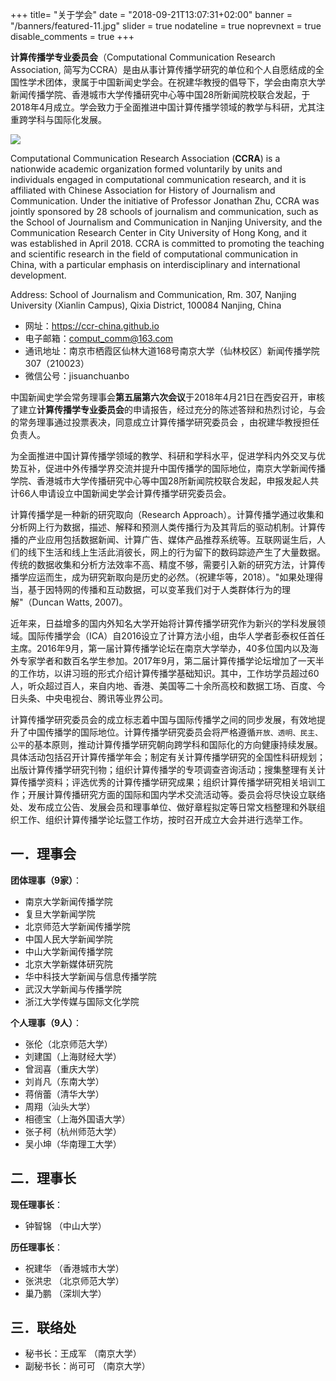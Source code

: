 +++
title= "关于学会"
date = "2018-09-21T13:07:31+02:00"
banner = "/banners/featured-11.jpg"
slider = true
nodateline = true
noprevnext = true
disable_comments = true
+++


**计算传播学专业委员会**（Computational Communication Research Association, 简写为CCRA）是由从事计算传播学研究的单位和个人自愿结成的全国性学术团体，隶属于中国新闻史学会。在祝建华教授的倡导下，学会由南京大学新闻传播学院、香港城市大学传播研究中心等中国28所新闻院校联合发起，于2018年4月成立。学会致力于全面推进中国计算传播学领域的教学与科研，尤其注重跨学科与国际化发展。

<!--more-->

![](/banners/featured-11.jpg)


Computational Communication Research Association (**CCRA**) is a nationwide academic organization formed voluntarily by units and individuals engaged in computational communication research, and it is affiliated with Chinese Association for History of Journalism and Communication. Under the initiative of Professor Jonathan Zhu, CCRA was jointly sponsored by 28 schools of journalism and communication, such as the School of Journalism and Communication in Nanjing University, and the Communication Research Center in City University of Hong Kong, and it was established in April 2018. CCRA is committed to promoting the teaching and scientific research in the field of computational communication in China, with a particular emphasis on interdisciplinary and international development.


Address: School of Journalism and Communication, Rm. 307, Nanjing University (Xianlin Campus), Qixia District, 100084 Nanjing, China

- 网址：https://ccr-china.github.io
- 电子邮箱：comput_comm@163.com
- 通讯地址：南京市栖霞区仙林大道168号南京大学（仙林校区）新闻传播学院307（210023）
- 微信公号：jisuanchuanbo



中国新闻史学会常务理事会**第五届第六次会议**于2018年4月21日在西安召开，审核了建立**计算传播学专业委员会**的申请报告，经过充分的陈述答辩和热烈讨论，与会的常务理事通过投票表决，同意成立计算传播学研究委员会 ，由祝建华教授担任负责人。


为全面推进中国计算传播学领域的教学、科研和学科水平，促进学科内外交叉与优势互补，促进中外传播学界交流并提升中国传播学的国际地位，南京大学新闻传播学院、香港城市大学传播研究中心等中国28所新闻院校联合发起，申报发起人共计66人申请设立中国新闻史学会计算传播学研究委员会。

计算传播学是一种新的研究取向（Research Approach）。计算传播学通过收集和分析网上行为数据，描述、解释和预测人类传播行为及其背后的驱动机制。计算传播的产业应用包括数据新闻、计算广告、媒体产品推荐系统等。互联网诞生后，人们的线下生活和线上生活此消彼长，网上的行为留下的数码踪迹产生了大量数据。传统的数据收集和分析方法效率不高、精度不够，需要引入新的研究方法，计算传播学应运而生，成为研究新取向是历史的必然。（祝建华等，2018）。"如果处理得当，基于因特网的传播和互动数据，可以变革我们对于人类群体行为的理解"（Duncan Watts, 2007)。


近年来，日益增多的国内外知名大学开始将计算传播学研究作为新兴的学科发展领域。国际传播学会（ICA）自2016设立了计算方法小组，由华人学者彭泰权任首任主席。2016年9月，第一届计算传播学论坛在南京大学举办，40多位国内以及海外专家学者和数百名学生参加。2017年9月，第二届计算传播学论坛增加了一天半的工作坊，以讲习班的形式介绍计算传播学基础知识。其中，工作坊学员超过60人，听众超过百人，来自内地、香港、美国等二十余所高校和数据工场、百度、今日头条、中央电视台、腾讯等业界公司。

计算传播学研究委员会的成立标志着中国与国际传播学之间的同步发展，有效地提升了中国传播学的国际地位。计算传播学研究委员会将严格遵循`开放、透明、民主、公平`的基本原则，推动计算传播学研究朝向跨学科和国际化的方向健康持续发展。具体活动包括召开计算传播学年会；制定有关计算传播学研究的全国性科研规划；出版计算传播学研究刊物；组织计算传播学的专项调查咨询活动；搜集整理有关计算传播学资料；评选优秀的计算传播学研究成果；组织计算传播学研究相关培训工作；开展计算传播研究方面的国际和国内学术交流活动等。委员会将尽快设立联络处、发布成立公告、发展会员和理事单位、做好章程拟定等日常文档整理和外联组织工作、组织计算传播学论坛暨工作坊，按时召开成立大会并进行选举工作。


## 一．理事会

**团体理事（9家）**：

- 南京大学新闻传播学院
- 复旦大学新闻学院
- 北京师范大学新闻传播学院
- 中国人民大学新闻学院
- 中山大学新闻传播学院
- 北京大学新媒体研究院
- 华中科技大学新闻与信息传播学院
- 武汉大学新闻与传播学院
- 浙江大学传媒与国际文化学院


**个人理事（9人）**：

- 张伦（北京师范大学）
- 刘建国（上海财经大学）
- 曾润喜（重庆大学）
- 刘肖凡（东南大学）
- 蒋俏蕾（清华大学）
- 周翔（汕头大学）
- 相德宝（上海外国语大学）
- 张子柯（杭州师范大学）
- 吴小坤（华南理工大学）


## 二．理事长

**现任理事长**：
- 钟智锦 （中山大学）

**历任理事长**：

- 祝建华 （香港城市大学）
- 张洪忠 （北京师范大学）
- 巢乃鹏 （深圳大学）


## 三．联络处

- 秘书长：王成军 （南京大学）
- 副秘书长：尚可可 （南京大学）
